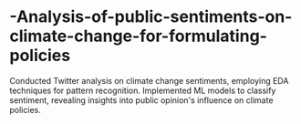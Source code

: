 # -Analysis-of-public-sentiments-on-climate-change-for-formulating-policies
Conducted Twitter analysis on climate change sentiments, employing EDA techniques for pattern recognition. Implemented ML models to classify sentiment, revealing insights into public opinion's influence on climate policies.
